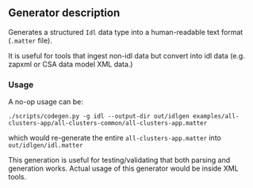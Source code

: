 ## Generator description

Generates a structured `Idl` data type into a human-readable
text format (`.matter` file).

It is useful for tools that ingest non-idl data but convert into
idl data (e.g. zapxml or CSA data model XML data.)

### Usage

A no-op usage can be:

```
./scripts/codegen.py -g idl --output-dir out/idlgen examples/all-clusters-app/all-clusters-common/all-clusters-app.matter
```

which would re-generate the entire `all-clusters-app.matter` into `out/idlgen/idl.matter`

This generation is useful for testing/validating that both parsing and generation works. Actual
usage of this generator would be inside XML tools.
